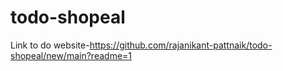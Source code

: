 # todo-shopeal
Link to do website-https://github.com/rajanikant-pattnaik/todo-shopeal/new/main?readme=1

